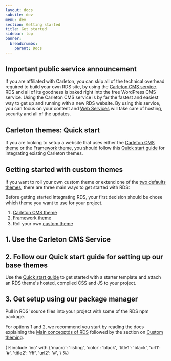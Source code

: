 ```yaml
---
layout: docs
subsite: dev
menu: dev
section: Getting started
title: Get started
sidebar: top
banner:
  breadcrumbs:
    parent: Docs
---
```

## Important public service announcement

If you are affiliated with Carleton, you can skip all of the technical overhead required to build your own RDS site, by using the [Carleton CMS service](https://carleton.ca/webservices/request-a-website/). RDS and all of its goodness is baked right into the free WordPress CMS service. Using the Carleton CMS service is by far the fastest and easiest way to get up and running with a new RDS website. By using this service, you can focus on your content and [Web Services](https://carleton.ca/webservices) will take care of hosting, security and all of the updates.

## Carleton themes: Quick start

If you are looking to setup a website that uses either the [Carleton CMS theme](#) or the [Framework theme](#), you should follow this [Quick start guide](#) for integrating existing Carleton themes.

## Getting started with custom themes

If you want to roll your own custom theme or extend one of the [two defaults themes](#), there are three main ways to get started with RDS:





Before getting started integrating RDS, your first decision should be chose which theme you want to use for your project. 
 
1. [Carleton CMS theme](#)
2. [Framework theme](#)
3. Roll your own [custom theme](#)



## 1. Use the Carleton CMS Service



## 2. Follow our Quick start guide for setting up our base themes

Use the [Quick start guide](#) to get started with a starter template and attach an RDS theme's hosted, compiled CSS and JS to your project.

## 3. Get setup using our package manager

Pull in RDS' source files into your project with some of the RDS npm package.

For options 1 and 2, we recommend you start by reading the docs explaining the [Main conceoptds of RDS](#) followed by the section on [Custom theming](#).
   

{%include 'inc' with {'macro': 'listing', 
    'color': 'black', 
    'title1': 'black', 
    'url1': '#', 
    'title2': 'fff', 
    'url2': '#', 
    } %}
    
